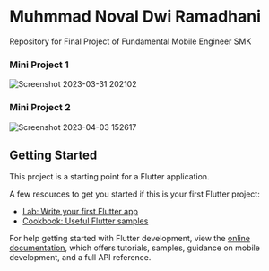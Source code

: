 # Muhmmad Noval Dwi Ramadhani
Repository for Final Project of Fundamental Mobile Engineer SMK
### Mini Project 1
![Screenshot 2023-03-31 202102](https://user-images.githubusercontent.com/91823182/229132909-0b8c0d19-20e4-4eba-b5e3-8c1fbdfe58a3.png)
### Mini Project 2
![Screenshot 2023-04-03 152617](https://user-images.githubusercontent.com/91823182/229454100-183022e0-6f8a-42a2-99ed-7039c5df5c84.png)

## Getting Started

This project is a starting point for a Flutter application.

A few resources to get you started if this is your first Flutter project:

- [Lab: Write your first Flutter app](https://docs.flutter.dev/get-started/codelab)
- [Cookbook: Useful Flutter samples](https://docs.flutter.dev/cookbook)

For help getting started with Flutter development, view the
[online documentation](https://docs.flutter.dev/), which offers tutorials,
samples, guidance on mobile development, and a full API reference.

